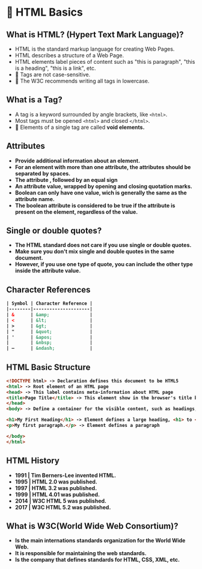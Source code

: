 # 📃 HTML Basics

## What is HTML? (Hypert Text Mark Language)?

- HTML is the standard markup language for creating Web Pages.
- HTML describes a structure of a Web Page.
- HTML elements label pieces of content such as "this is paragraph", "this is a heading", "this is a link", etc.
- 👀 Tags are not case-sensitive.
- 📝 The W3C recommends writing all tags in lowercase.

## What is a Tag?

- A tag is a keyword surrounded by angle brackets, like `<html>`.
- Most tags must be opened `<html>` and closed `</html>`.
- 👀 Elements of a single tag are called <strong>void elements<strong/>.

## Attributes

- Provide additional information about an element.
- For an element with more than one attribute, the attributes should be separated by spaces.
- The attribute , followed by an equal sign
- An attribute value, wrapped by opening and closing quotation marks.
- Boolean can only have one value, wich is generally the same as the attribute name.
- The boolean attribute is considered to be true if the attribute is present on the element, regardless of the value.


## Single or double quotes?

- The HTML standard does not care if you use single or double quotes.
- Make sure you don't mix single and double quotes in the same document.
- However, if you use one type of quote, you can include the other type inside the attribute value.

## Character References

```html
| Symbol | Character Reference |
|--------|---------------------|
| &      | &amp;               |
| <      | &lt;                |
| >      | &gt;                |
| "      | &quot;              |
| '      | &apos;              |
|        | &nbsp;              |
| –      | &ndash;             |
```

## HTML Basic Structure

```html
<!DOCTYPE html> -> Declaration defines this document to be HTML5
<html> -> Root element of an HTML page
<head> -> This label contains meta-information about HTML page
<title>Page Title</title> -> This element show in the browser's title bar
</head>
<body> -> Define a container for the visible content, such as headings, paragraphs, images, hyperlinks, etc.

<h1>My First Heading</h1> -> Element defines a large heading, <h1> to <h6> are headings
<p>My first paragraph.</p> -> Element defines a paragraph

</body>
</html>
```
## HTML History

- 1991 | Tim Berners-Lee invented HTML.
- 1995 | HTML 2.0 was published.
- 1997 | HTML 3.2 was published.
- 1999 | HTML 4.01 was published.
- 2014 | W3C HTML 5 was published.
- 2017 | W3C HTML 5.2 was published.

## What is W3C(World Wide Web Consortium)?

- Is the main internations standards organization for the World Wide Web.
- It is responsible for maintaining the web standards.
- Is the company that defines standards for HTML, CSS, XML, etc.
